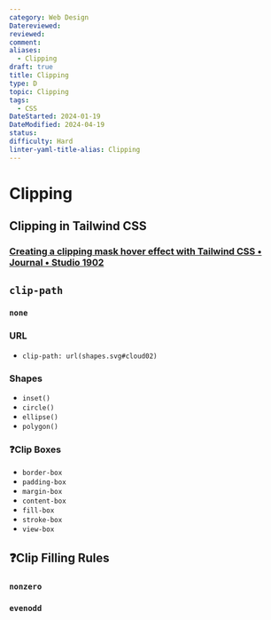 ```yaml
---
category: Web Design
Datereviewed: 
reviewed: 
comment: 
aliases:
  - Clipping
draft: true
title: Clipping
type: D
topic: Clipping
tags:
  - CSS
DateStarted: 2024-01-19
DateModified: 2024-04-19
status: 
difficulty: Hard
linter-yaml-title-alias: Clipping
---
```


# Clipping

## Clipping in Tailwind CSS

### [Creating a clipping mask hover effect with Tailwind CSS • Journal • Studio 1902](https://1902.studio/journal/creating-a-clipping-mask-hover-effect-with-tailwind-css)

## `clip-path`

### `none`

### URL

- `clip-path: url(shapes.svg#cloud02)`

### Shapes

- `inset()`
- `circle()`
- `ellipse()`
- `polygon()`

### ❓Clip Boxes

- `border-box`
- `padding-box`
- `margin-box`
- `content-box`
- `fill-box`
- `stroke-box`
- `view-box`

## ❓Clip Filling Rules

### `nonzero`

### `evenodd`
